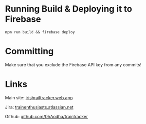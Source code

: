 # Running Build & Deploying it to Firebase
`npm run build && firebase deploy`

# Committing 
Make sure that you exclude the Firebase API key from any commits!

# Links 
Main site: [irishrailtracker.web.app](https://irishrailtracker.web.app/) 

Jira: [trainenthusiasts.atlassian.net](https://trainenthusiasts.atlassian.net/jira/software/projects/TE/boards/1)

Github: [github.com/0hAodha/traintracker](https://github.com/0hAodha/traintracker)
